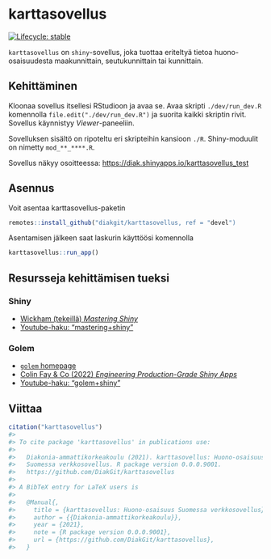 
<!-- README.md is generated from README.Rmd. Please edit that file -->

# karttasovellus

<!-- badges: start -->

[![Lifecycle:
stable](https://img.shields.io/badge/lifecycle-stable-brightgreen.svg)](https://lifecycle.r-lib.org/articles/stages.html#stable)
<!-- badges: end -->

`karttasovellus` on `shiny`-sovellus, joka tuottaa eriteltyä tietoa
huono-osaisuudesta maakunnittain, seutukunnittain tai kunnittain.

## Kehittäminen

Kloonaa sovellus itsellesi RStudioon ja avaa se. Avaa skripti
`./dev/run_dev.R` komennolla `file.edit("./dev/run_dev.R")` ja suorita
kaikki skriptin rivit. Sovellus käynnistyy *Viewer*-paneeliin.

Sovelluksen sisältö on ripoteltu eri skripteihin kansioon `./R`.
Shiny-moduulit on nimetty `mod_**_****.R`.

Sovellus näkyy osoitteessa:
<https://diak.shinyapps.io/karttasovellus_test>

## Asennus

Voit asentaa karttasovellus-paketin

``` r
remotes::install_github("diakgit/karttasovellus, ref = "devel") 
```

Asentamisen jälkeen saat laskurin käyttöösi komennolla

``` r
karttasovellus::run_app()
```

## Resursseja kehittämisen tueksi

### Shiny

-   [Wickham (tekeillä) *Mastering Shiny*](https://mastering-shiny.org/)
-   [Youtube-haku:
    “mastering+shiny”](https://www.youtube.com/results?search_query=mastering+shiny)

### Golem

-   [`golem` homepage](https://thinkr-open.github.io/golem/)
-   [Colin Fay & Co (2022) *Engineering Production-Grade Shiny
    Apps*](https://engineering-shiny.org/)
-   [Youtube-haku:
    “golem+shiny”](https://www.youtube.com/results?search_query=golem+shiny)

## Viittaa

``` r
citation("karttasovellus")
#> 
#> To cite package 'karttasovellus' in publications use:
#> 
#>   Diakonia-ammattikorkeakoulu (2021). karttasovellus: Huono-osaisuus
#>   Suomessa verkkosovellus. R package version 0.0.0.9001.
#>   https://github.com/DiakGit/karttasovellus
#> 
#> A BibTeX entry for LaTeX users is
#> 
#>   @Manual{,
#>     title = {karttasovellus: Huono-osaisuus Suomessa verkkosovellus},
#>     author = {{Diakonia-ammattikorkeakoulu}},
#>     year = {2021},
#>     note = {R package version 0.0.0.9001},
#>     url = {https://github.com/DiakGit/karttasovellus},
#>   }
```
